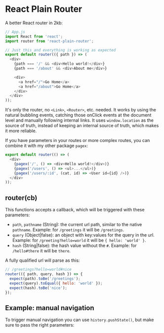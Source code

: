# React Plain Router

A better React router in 2kb:

```js
// App.js
import React from 'react';
import router from 'react-plain-router';

// Just this and everything is working as expected
export default router(({ path }) => (
  <div>
    {path === '/' && <div>Hello world!</div>}
    {path === '/about' && <div>About me</div>}

    <div>
      <a href="/">Go Home</a>
      <a href="/about">Go Home</a>
    </div>
  </div>
));
```

It's only the router, no `<Link>`, `<Router>`, etc. needed. It works by using the natural bubbling events, catching those onClick events at the document level and manually following internal links. It uses `window.location` as the source of truth, instead of keeping an internal source of truth, which makes it more reliable.

If you have parameters in your routes or more complex routes, you can combine it with my other package `pagex`:

```js
export default router(() => (
  <div>
    {pagex('/', () => <div>Hello world!</div>)}
    {pagex('/users', () => <ul>...</ul>)}
    {pagex('/users/:id', (cat, id) => <User id={id} />)}
  </div>
));
```

## router(cb)

This functions accepts a callback, which will be triggered with these parameters:

- `path`, `pathname` (String): the current url path, similar to the native `pathname`. Example: for `/greetings` it will be `/greetings`.
- `query` (Object|false): an object with key:values for the query in the url. Example: for `/greeting?hello=world` it will be `{ hello: 'world' }`.
- `hash` (String|false): the hash value without the `#`. Example: for `/hello#there` it will be `there`.

A fully qualified url will parse as this:

```js
// /greetings?hello=world#nice
router(({ path, query, hash }) => {
  expect(path).toBe('/greetings');
  expect(query).toEqual({ hello: 'world' });
  expect(hash).toBe('nice');
});
```


## Example: manual navigation

To trigger manual navigation you can use `history.pushState()`, but make sure to pass the right parameters:

```js

```

